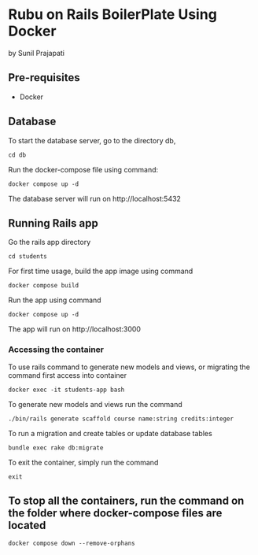 # Rubu on Rails BoilerPlate Using Docker

by Sunil Prajapati

## Pre-requisites

- Docker


## Database

To start the database server, go to the directory db,

`cd db`

Run the docker-compose file using command:

`docker compose up -d`

The database server will run on http://localhost:5432


## Running Rails app

Go the rails app directory

`cd students`

For first time usage, build the app image using command

`docker compose build`

Run the app using command

`docker compose up -d`

The app will run on http://localhost:3000

### Accessing the container

To use rails command to generate new models and views, or migrating the command first access into container

`docker exec -it students-app bash`

To generate new models and views run the command

`./bin/rails generate scaffold course name:string credits:integer`

To run a migration and create tables or update database tables

`bundle exec rake db:migrate`

To exit the container, simply run the command

`exit`


## To stop all the containers, run the command on the folder where docker-compose files are located

`docker compose down --remove-orphans`

